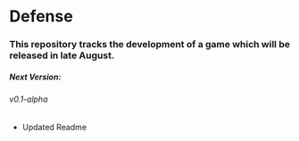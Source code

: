 # Defense

### This repository tracks the development of a game which will be released in late August.

##### Next Version:
###### v0.1-alpha
* Updated Readme
